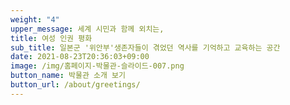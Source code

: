 ```yaml
---
weight: "4"
upper_message: 세계 시민과 함께 외치는,
title: 여성 인권 평화
sub_title: 일본군 '위안부'생존자들이 겪었던 역사를 기억하고 교육하는 공간
date: 2021-08-23T20:36:03+09:00
image: /img/홈페이지-박물관-슬라이드-007.png
button_name: 박물관 소개 보기
button_url: /about/greetings/
---
```

